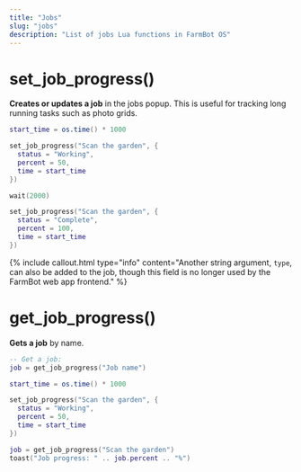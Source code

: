 ```yaml
---
title: "Jobs"
slug: "jobs"
description: "List of jobs Lua functions in FarmBot OS"
---
```


# set_job_progress()

**Creates or updates a job** in the jobs popup. This is useful for tracking long running tasks such as photo grids.

```lua
start_time = os.time() * 1000

set_job_progress("Scan the garden", {
  status = "Working",
  percent = 50,
  time = start_time
})

wait(2000)

set_job_progress("Scan the garden", {
  status = "Complete",
  percent = 100,
  time = start_time
})
```

{%
include callout.html
type="info"
content="Another string argument, `type`, can also be added to the job, though this field is no longer used by the FarmBot web app frontend."
%}

# get_job_progress()

**Gets a job** by name.

```lua
-- Get a job:
job = get_job_progress("Job name")
```

```lua
start_time = os.time() * 1000

set_job_progress("Scan the garden", {
  status = "Working",
  percent = 50,
  time = start_time
})

job = get_job_progress("Scan the garden")
toast("Job progress: " .. job.percent .. "%")
```
